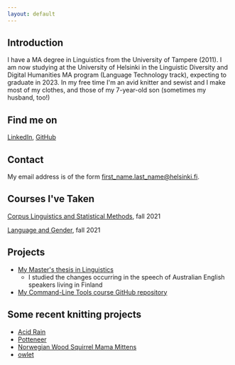 ```yaml
---
layout: default
---
```


## Introduction

I have a MA degree in Linguistics from the University of Tampere (2011). I am now studying at the University of Helsinki in the Linguistic Diversity and Digital Humanities MA program (Language Technology track), expecting to graduate in 2023. In my free time I'm an avid knitter and sewist and I make most of my clothes, and those of my 7-year-old son (sometimes my husband, too!)

## Find me on

[LinkedIn](https://www.linkedin.com/in/salla-w-95246435/), [GitHub](https://github.com/swilli6)

## Contact

My email address is of the form first_name.last_name@helsinki.fi. 

## Courses I've Taken

[Corpus Linguistics and Statistical Methods](https://studies.helsinki.fi/courses/cur/otm-1822a959-6760-41ec-8bdd-a9db0847a57b/_Corpus_Linguistics_and_Statistical_Methods_KIK_404_KIM_RU362_CLT150_), fall 2021

[Language and Gender](https://studies.helsinki.fi/courses/cur/hy-opt-cur-2122-10275149-539d-4f32-b49b-4bd7694de790/Language_and_gender_Lectures), fall 2021

## Projects

* [My Master's thesis in Linguistics](https://trepo.tuni.fi/bitstream/handle/10024/82499/gradu05000.pdf?sequence=1&isAllowed=y)
	* I studied the changes occurring in the speech of Australian English speakers living in Finland
* [My Command-Line Tools course GitHub repository](https://github.com/swilli6/cmdline-course)

## Some recent knitting projects 

* [Acid Rain](https://ravel.me/Iseult/7yrpv3)  
* [Potteneer](https://ravel.me/Iseult/7o2st7)  
* [Norwegian Wood Squirrel Mama Mittens](https://ravel.me/Iseult/efdptm)  
* [owlet](https://ravel.me/Iseult/nr81l0)   
